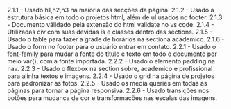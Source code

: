 2.1.1 - Usado h1,h2,h3 na maioria das secções da página.
2.1.2 - Usado a estrutura básica em todo o projetos html, além de ul usados no footer.
2.1.3 - Documento válidado pela extensão do html validate no vs code.
2.1.4 - Utilizadas div com suas devidas is e classes dentro das sections. 
2.1.5 - Usado o table para fazer a grade de horários na sectiona academico. 
2.1.6 - Usado o form no footer para o usuário entrar em contato. 
2.2.1 - Usado o font-family para mudar a fonte do título e texto em todo o documento por meio var(), com a fonte importada.
2.2.2 - Usado o elemento padding na nav.
2.2.3 - Usado o flexbox na section sobre, academico e profissional para alinha textos e imagens.
2.2.4 - Usado o grid na página de projetos para padronizar as fotos. 
2.2.5 - Usado os media queries em todas as páginas para tornar a página responsiva. 
2.2.6 - Usado transições nos botões para mudança de cor e transformações nas escalas das imagens. 
